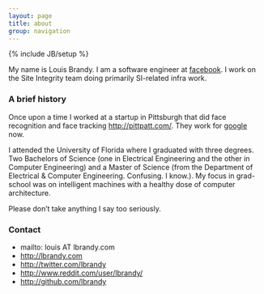 ```yaml
---
layout: page
title: about
group: navigation
---
```

{% include JB/setup %}

My name is Louis Brandy. I am a software engineer at [facebook](http://facebook.com). I work on the Site Integrity team doing primarily SI-related infra work.

### A brief history

Once upon a time I worked at a startup in Pittsburgh that did face recognition and face tracking <http://pittpatt.com/>. They work for [google](http://google.com) now.

I attended the University of Florida where I graduated with three degrees. Two Bachelors of Science (one in Electrical Engineering and the other in Computer Engineering) and a Master of Science (from the Department of Electrical & Computer Engineering. Confusing. I know.). My focus in grad-school was on intelligent machines with a healthy dose of computer architecture.

Please don’t take anything I say too seriously.

### Contact

* mailto: louis AT lbrandy.com
* <http://lbrandy.com>
* <http://twitter.com/lbrandy>
* <http://www.reddit.com/user/lbrandy/>
* <http://github.com/lbrandy>

